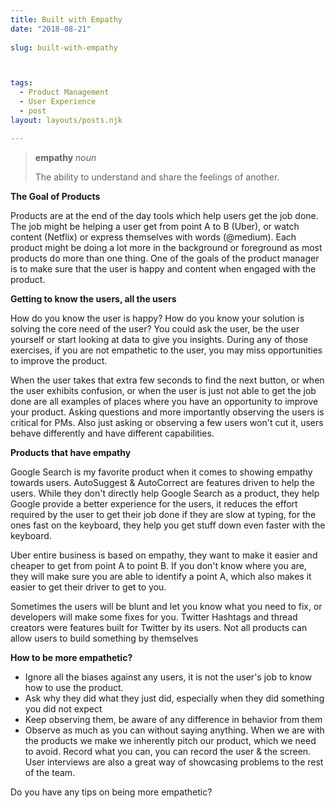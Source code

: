 ```yaml
---
title: Built with Empathy
date: "2018-08-21"
 
slug: built-with-empathy



tags: 
  - Product Management 
  - User Experience 
  - post
layout: layouts/posts.njk

---
```


> **empathy** _noun_
> 
> The ability to understand and share the feelings of another.

**The Goal of Products**

Products are at the end of the day tools which help users get the job done. The job might be helping a user get from point A to B (Uber), or watch content (Netflix) or express themselves with words (@medium). Each product might be doing a lot more in the background or foreground as most products do more than one thing. One of the goals of the product manager is to make sure that the user is happy and content when engaged with the product.

**Getting to know the users, all the users**

How do you know the user is happy? How do you know your solution is solving the core need of the user? You could ask the user, be the user yourself or start looking at data to give you insights. During any of those exercises, if you are not empathetic to the user, you may miss opportunities to improve the product.

When the user takes that extra few seconds to find the next button, or when the user exhibits confusion, or when the user is just not able to get the job done are all examples of places where you have an opportunity to improve your product. Asking questions and more importantly observing the users is critical for PMs. Also just asking or observing a few users won't cut it, users behave differently and have different capabilities.

**Products that have empathy**

Google Search is my favorite product when it comes to showing empathy towards users. AutoSuggest & AutoCorrect are features driven to help the users. While they don't directly help Google Search as a product, they help Google provide a better experience for the users, it reduces the effort required by the user to get their job done if they are slow at typing, for the ones fast on the keyboard, they help you get stuff down even faster with the keyboard.

Uber entire business is based on empathy, they want to make it easier and cheaper to get from point A to point B. If you don't know where you are, they will make sure you are able to identify a point A, which also makes it easier to get their driver to get to you.

Sometimes the users will be blunt and let you know what you need to fix, or developers will make some fixes for you. Twitter Hashtags and thread creators were features built for Twitter by its users. Not all products can allow users to build something by themselves

**How to be more empathetic?**

- Ignore all the biases against any users, it is not the user's job to know how to use the product.
- Ask why they did what they just did, especially when they did something you did not expect
- Keep observing them, be aware of any difference in behavior from them
- Observe as much as you can without saying anything. When we are with the products we make we inherently pitch our product, which we need to avoid. Record what you can, you can record the user & the screen. User interviews are also a great way of showcasing problems to the rest of the team.

Do you have any tips on being more empathetic?
